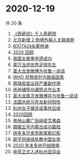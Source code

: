 # 2020-12-19

共 20 条

<!-- BEGIN ZHIHUSEARCH -->
<!-- 最后更新时间 Sat Dec 19 2020 18:09:45 GMT+0800 (CST) -->
1. [《奇葩说》千人奇葩捞](https://www.zhihu.com/search?q=奇葩说)
1. [北京新增 2 例境外输入关联病例](https://www.zhihu.com/search?q=北京疫情)
1. [《DOTA2》永雾林渊](https://www.zhihu.com/search?q=dota2)
1. [2020 回顾](https://www.zhihu.com/search?q=2020事件)
1. [我国太极拳申遗成功](https://www.zhihu.com/search?q=太极拳)
1. [莱万当选世界足球先生](https://www.zhihu.com/search?q=莱万)
1. [富大龙发微博为张鲁一说话](https://www.zhihu.com/search?q=张鲁一)
1. [WHO 将熬夜列为致癌因素](https://www.zhihu.com/search?q=熬夜致癌)
1. [辉瑞疫苗出现严重副作用](https://www.zhihu.com/search?q=辉瑞疫苗不良反应)
1. [爸爸辅导功课怒点作业本](https://www.zhihu.com/search?q=爸爸辅导功课)
1. [富大龙首次发微博并为张鲁一说话](https://www.zhihu.com/search?q=张鲁一)
1. [法国总统马克龙新冠阳性](https://www.zhihu.com/search?q=马克龙新冠)
1. [杭州女子被造谣事件后续](https://www.zhihu.com/search?q=女子被冤枉出轨)
1. [2020回顾](https://www.zhihu.com/search?q=2020事件)
1. [奔驰山寨广告碰瓷艾弗森](https://www.zhihu.com/search?q=奔驰艾弗森)
1. [嫦娥五号内蒙古成功着陆](https://www.zhihu.com/search?q=嫦娥五号)
1. [拼多多开卖劳斯莱斯幻影](https://www.zhihu.com/search?q=拼多多劳斯莱斯)
1. [郎平将继续执教中国女排](https://www.zhihu.com/search?q=郎平)
1. [2020 年末多地开始限电](https://www.zhihu.com/search?q=限电)
1. [电竞正式入选杭州亚运会](https://www.zhihu.com/search?q=电竞入亚)
<!-- END ZHIHUSEARCH -->
